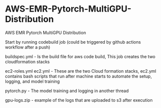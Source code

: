 # AWS-EMR-Pytorch-MultiGPU-Distribution
AWS EMR Pytorch MultiGPU Distribution

Start by running codebuild job (could be triggered by github actions workflow after a push)

buildspec.yml - Is the build file for aws code build, This job creates the two cloudformation stacks
       
ec2-roles.yml ec2.yml - These are the two Cloud formation stacks, ec2.yml contains bash scripts that run after machine starts to automate the setup, logging, and model training

pytorch.py - The model training and logging in another thread

gpu-logs.zip - example of the logs that are uploaded to s3 after execution
